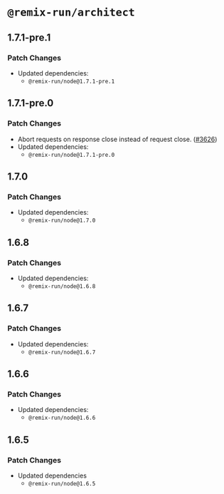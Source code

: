 # `@remix-run/architect`

## 1.7.1-pre.1

### Patch Changes

- Updated dependencies:
  - `@remix-run/node@1.7.1-pre.1`

## 1.7.1-pre.0

### Patch Changes

- Abort requests on response close instead of request close. ([#3626](https://github.com/remix-run/remix/pull/3626))
- Updated dependencies:
  - `@remix-run/node@1.7.1-pre.0`

## 1.7.0

### Patch Changes

- Updated dependencies:
  - `@remix-run/node@1.7.0`

## 1.6.8

### Patch Changes

- Updated dependencies:
  - `@remix-run/node@1.6.8`

## 1.6.7

### Patch Changes

- Updated dependencies:
  - `@remix-run/node@1.6.7`

## 1.6.6

### Patch Changes

- Updated dependencies:
  - `@remix-run/node@1.6.6`

## 1.6.5

### Patch Changes

- Updated dependencies
  - `@remix-run/node@1.6.5`
